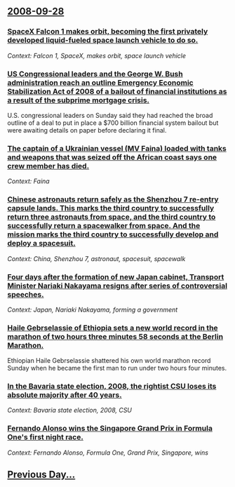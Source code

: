 ## [2008-09-28](/news/2008/09/28/index.md)

### [ SpaceX Falcon 1 makes orbit, becoming the first privately developed liquid-fueled space launch vehicle to do so. ](/news/2008/09/28/spacex-falcon-1-makes-orbit-becoming-the-first-privately-developed-liquid-fueled-space-launch-vehicle-to-do-so.md)
_Context: Falcon 1, SpaceX, makes orbit, space launch vehicle_

### [ US Congressional leaders and the George W. Bush administration reach an outline Emergency Economic Stabilization Act of 2008 of a bailout of financial institutions as a result of the subprime mortgage crisis. ](/news/2008/09/28/us-congressional-leaders-and-the-george-w-bush-administration-reach-an-outline-emergency-economic-stabilization-act-of-2008-of-a-bailout-o.md)
U.S. congressional leaders on Sunday said they had reached the broad outline of a deal to put in place a $700 billion financial system bailout but were awaiting details on paper before declaring it final.

### [ The captain of a Ukrainian vessel (MV Faina) loaded with tanks and weapons that was seized off the African coast says one crew member has died. ](/news/2008/09/28/the-captain-of-a-ukrainian-vessel-mv-faina-loaded-with-tanks-and-weapons-that-was-seized-off-the-african-coast-says-one-crew-member-has-d.md)
_Context: Faina_

### [ Chinese astronauts return safely as the Shenzhou 7 re-entry capsule lands. This marks the third country to successfully return three astronauts from space, and the third country to successfully return a spacewalker from space. And the mission marks the third country to successfully develop and deploy a spacesuit. ](/news/2008/09/28/chinese-astronauts-return-safely-as-the-shenzhou-7-re-entry-capsule-lands-this-marks-the-third-country-to-successfully-return-three-astron.md)
_Context: China, Shenzhou 7, astronaut, spacesuit, spacewalk_

### [ Four days after the formation of new Japan cabinet, Transport Minister Nariaki Nakayama resigns after series of controversial speeches. ](/news/2008/09/28/four-days-after-the-formation-of-new-japan-cabinet-transport-minister-nariaki-nakayama-resigns-after-series-of-controversial-speeches.md)
_Context: Japan, Nariaki Nakayama, forming a government_

### [ Haile Gebrselassie of Ethiopia sets a new world record in the marathon of two hours three minutes 58 seconds at the Berlin Marathon. ](/news/2008/09/28/haile-gebrselassie-of-ethiopia-sets-a-new-world-record-in-the-marathon-of-two-hours-three-minutes-58-seconds-at-the-berlin-marathon.md)
Ethiopian Haile Gebrselassie shattered his own world marathon record Sunday when he became the first man to run under two hours four minutes.

### [ In the Bavaria state election, 2008, the rightist CSU loses its absolute majority after 40 years. ](/news/2008/09/28/in-the-bavaria-state-election-2008-the-rightist-csu-loses-its-absolute-majority-after-40-years.md)
_Context: Bavaria state election, 2008, CSU_

### [ Fernando Alonso wins the Singapore Grand Prix in Formula One's first night race. ](/news/2008/09/28/fernando-alonso-wins-the-singapore-grand-prix-in-formula-one-s-first-night-race.md)
_Context: Fernando Alonso, Formula One, Grand Prix, Singapore, wins_

## [Previous Day...](/news/2008/09/27/index.md)


